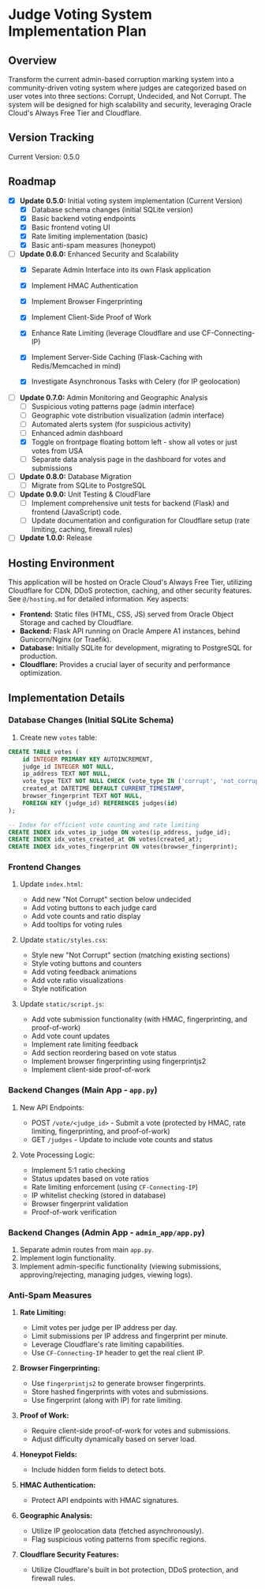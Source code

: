 # Judge Voting System Implementation Plan

## Overview

Transform the current admin-based corruption marking system into a community-driven voting system where judges are categorized based on user votes into three sections: Corrupt, Undecided, and Not Corrupt. The system will be designed for high scalability and security, leveraging Oracle Cloud's Always Free Tier and Cloudflare.

## Version Tracking

Current Version: 0.5.0

## Roadmap

- [x] **Update 0.5.0:** Initial voting system implementation (Current Version)
    - [x] Database schema changes (initial SQLite version)
    - [x] Basic backend voting endpoints
    - [x] Basic frontend voting UI
    - [x] Rate limiting implementation (basic)
    - [x] Basic anti-spam measures (honeypot)

- [ ] **Update 0.6.0:** Enhanced Security and Scalability
    - [x] Separate Admin Interface into its own Flask application
    - [x] Implement HMAC Authentication
    - [x] Implement Browser Fingerprinting
    - [x] Implement Client-Side Proof of Work
    - [x] Enhance Rate Limiting (leverage Cloudflare and use CF-Connecting-IP)
    - [x] Implement Server-Side Caching (Flask-Caching with Redis/Memcached in mind)
    - [x] Investigate Asynchronous Tasks with Celery (for IP geolocation)


- [ ] **Update 0.7.0:**  Admin Monitoring and Geographic Analysis
    - [ ] Suspicious voting patterns page (admin interface)
    - [ ] Geographic vote distribution visualization (admin interface)
    - [ ] Automated alerts system (for suspicious activity)
    - [ ] Enhanced admin dashboard
    - [x] Toggle on frontpage floating bottom left - show all votes or just votes from USA
    - [ ] Separate data analysis page in the dashboard for votes and submissions

- [ ] **Update 0.8.0:** Database Migration
    - [ ] Migrate from SQLite to PostgreSQL

- [ ] **Update 0.9.0:** Unit Testing & CloudFlare
    - [ ] Implement comprehensive unit tests for backend (Flask) and frontend (JavaScript) code.
    - [ ] Update documentation and configuration for Cloudflare setup (rate limiting, caching, firewall rules)

- [ ] **Update 1.0.0:** Release

## Hosting Environment

This application will be hosted on Oracle Cloud's Always Free Tier, utilizing Cloudflare for CDN, DDoS protection, caching, and other security features. See `@/hosting.md` for detailed information.  Key aspects:

*   **Frontend:** Static files (HTML, CSS, JS) served from Oracle Object Storage and cached by Cloudflare.
*   **Backend:** Flask API running on Oracle Ampere A1 instances, behind Gunicorn/Nginx (or Traefik).
*   **Database:** Initially SQLite for development, migrating to PostgreSQL for production.
*   **Cloudflare:** Provides a crucial layer of security and performance optimization.

## Implementation Details

### Database Changes (Initial SQLite Schema)

1.  Create new `votes` table:

```sql
CREATE TABLE votes (
    id INTEGER PRIMARY KEY AUTOINCREMENT,
    judge_id INTEGER NOT NULL,
    ip_address TEXT NOT NULL,
    vote_type TEXT NOT NULL CHECK (vote_type IN ('corrupt', 'not_corrupt')),
    created_at DATETIME DEFAULT CURRENT_TIMESTAMP,
    browser_fingerprint TEXT NOT NULL,
    FOREIGN KEY (judge_id) REFERENCES judges(id)
);

-- Index for efficient vote counting and rate limiting
CREATE INDEX idx_votes_ip_judge ON votes(ip_address, judge_id);
CREATE INDEX idx_votes_created_at ON votes(created_at);
CREATE INDEX idx_votes_fingerprint ON votes(browser_fingerprint);
```

### Frontend Changes

1.  Update `index.html`:
    *   Add new "Not Corrupt" section below undecided
    *   Add voting buttons to each judge card
    *   Add vote counts and ratio display
    *   Add tooltips for voting rules

2.  Update `static/styles.css`:
    *   Style new "Not Corrupt" section (matching existing sections)
    *   Style voting buttons and counters
    *   Add voting feedback animations
    *   Add vote ratio visualizations
    * Style notification

3.  Update `static/script.js`:
    *   Add vote submission functionality (with HMAC, fingerprinting, and proof-of-work)
    *   Add vote count updates
    *   Implement rate limiting feedback
    *   Add section reordering based on vote status
    * Implement browser fingerprinting using fingerprintjs2
    * Implement client-side proof-of-work

### Backend Changes (Main App - `app.py`)

1.  New API Endpoints:
    *   POST `/vote/<judge_id>` - Submit a vote (protected by HMAC, rate limiting, fingerprinting, and proof-of-work)
    *   GET `/judges` - Update to include vote counts and status

2.  Vote Processing Logic:
    *   Implement 5:1 ratio checking
    *   Status updates based on vote ratios
    *   Rate limiting enforcement (using `CF-Connecting-IP`)
    *   IP whitelist checking (stored in database)
    *   Browser fingerprint validation
    *   Proof-of-work verification

### Backend Changes (Admin App - `admin_app/app.py`)

1.  Separate admin routes from main `app.py`.
2.  Implement login functionality.
3.  Implement admin-specific functionality (viewing submissions, approving/rejecting, managing judges, viewing logs).

### Anti-Spam Measures

1.  **Rate Limiting:**
    *   Limit votes per judge per IP address per day.
    *   Limit submissions per IP address and fingerprint per minute.
    *   Leverage Cloudflare's rate limiting capabilities.
    *   Use `CF-Connecting-IP` header to get the real client IP.

2.  **Browser Fingerprinting:**
    *   Use `fingerprintjs2` to generate browser fingerprints.
    *   Store hashed fingerprints with votes and submissions.
    *   Use fingerprint (along with IP) for rate limiting.

3.  **Proof of Work:**
    *   Require client-side proof-of-work for votes and submissions.
    *   Adjust difficulty dynamically based on server load.

4.  **Honeypot Fields:**
    *   Include hidden form fields to detect bots.

5.  **HMAC Authentication:**
    *   Protect API endpoints with HMAC signatures.

6.  **Geographic Analysis:**
    *   Utilize IP geolocation data (fetched asynchronously).
    *   Flag suspicious voting patterns from specific regions.

7. **Cloudflare Security Features:**
    * Utilize Cloudflare's built in bot protection, DDoS protection, and firewall rules.
